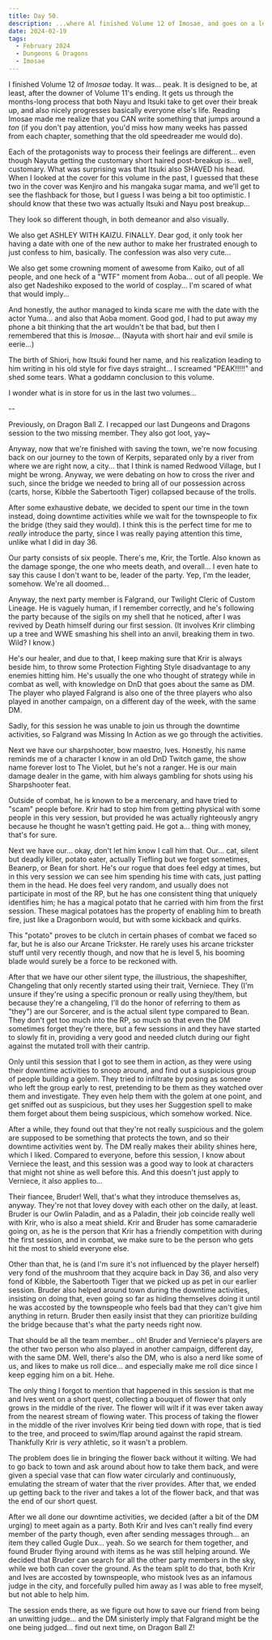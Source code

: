 ```yaml
---
title: Day 50.
description: ...where Al finished Volume 12 of Imosae, and goes on a length about each member of his party in Dungeons and Dragons campaign.
date: 2024-02-19
tags: 
  - February 2024
  - Dungeons & Dragons
  - Imosae
---
```


I finished Volume 12 of *Imosae* today. It was... peak. It is designed to be, at least, after the downer of Volume 11's ending. It gets us through the months-long process that both Nayu and Itsuki take to get over their break up, and also nicely progresses basically everyone else's life. Reading Imosae made me realize that you CAN write something that jumps around a *ton* (if you don't pay attention, you'd miss how many weeks has passed from each chapter, something that the old speedreader me would do).

Each of the protagonists way to process their feelings are different... even though Nayuta getting the customary short haired post-breakup is... well, customary. What was surprising was that Itsuki also SHAVED his head. When I looked at the cover for this volume in the past, I guessed that these two in the cover was Kenjiro and his mangaka sugar mama, and we'll get to see the flashback for those, but I guess I was being a bit too optimistic. I should know that these two was actually Itsuki and Nayu post breakup...

They look so different though, in both demeanor and also visually.

We also get ASHLEY WITH KAIZU. FINALLY. Dear god, it only took her having a date with one of the new author to make her frustrated enough to just confess to him, basically. The confession was also very cute...

We also get some crowning moment of awesome from Kaiko, out of all people, and one heck of a "WTF" moment from Aoba... out of all people. We also get Nadeshiko exposed to the world of cosplay... I'm scared of what that would imply...

And honestly, the author managed to kinda scare me with the date with the actor Yuma... and also that Aoba moment. Good god, I had to put away my phone a bit thinking that the art wouldn't be that bad, but then I remembered that this is *Imosae*... (Nayuta with short hair and evil smile is eerie...)

The birth of Shiori, how Itsuki found her name, and his realization leading to him writing in his old style for five days straight... I screamed "PEAK!!!!!" and shed some tears. What a goddamn conclusion to this volume.

I wonder what is in store for us in the last two volumes...

--

Previously, on Dragon Ball Z. I recapped our last Dungeons and Dragons session to the two missing member. They also got loot, yay~

Anyway, now that we're finished with saving the town, we're now focusing back on our journey to the town of Kerpits, separated only by a river from where we are right now, a city... that I think is named Redwood Village, but I might be wrong. Anyway, we were debating on how to cross the river and such, since the bridge we needed to bring all of our possession across (carts, horse, Kibble the Sabertooth Tiger) collapsed because of the trolls.

After some exhaustive debate, we decided to spent our time in the town instead, doing downtime activities while we wait for the townspeople to fix the bridge (they said they would). I think this is the perfect time for me to *really* introduce the party, since I was really paying attention this time, unlike what I did in day 36.

Our party consists of six people. There's me, Krir, the Tortle. Also known as the damage sponge, the one who meets death, and overall... I even hate to say this cause I don't want to be, leader of the party. Yep, I'm the leader, somehow. We're all doomed...

Anyway, the next party member is Falgrand, our Twilight Cleric of Custom Lineage. He is vaguely human, if I remember correctly, and he's following the party because of the sigils on my shell that he noticed, after I was revived by Death himself during our first session. (It involves Krir climbing up a tree and WWE smashing his shell into an anvil, breaking them in two. Wild? I know.) 

He's our healer, and due to that, I keep making sure that Krir is always beside him, to throw some Protection Fighting Style disadvantage to any enemies hitting him. He's usually the one who thought of strategy while in combat as well, with knowledge on DnD that goes about the same as DM. The player who played Falgrand is also one of the three players who also played in another campaign, on a different day of the week, with the same DM.

Sadly, for this session he was unable to join us through the downtime activities, so Falgrand was Missing In Action as we go through the activities.

Next we have our sharpshooter, bow maestro, Ives. Honestly, his name reminds me of a character I know in an old DnD Twitch game, the show name forever lost to The Violet, but he's not a ranger. He is our main damage dealer in the game, with him always gambling for shots using his Sharpshooter feat. 

Outside of combat, he is known to be a mercenary, and have tried to "scam" people before. Krir had to stop him from getting physical with some people in this very session, but provided he was actually righteously angry because he thought he wasn't getting paid. He got a... thing with money, that's for sure.

Next we have our... okay, don't let him know I call him that. Our... cat, silent but deadly killer, potato eater, actually Tiefling but we forget sometimes, Beanerp, or Bean for short. He's our rogue that does feel edgy at times, but in this very session we can see him spending his time with cats, just patting them in the head. He does feel very random, and usually does not participate in most of the RP, but he has one consistent thing that uniquely identifies him; he has a magical potato that he carried with him from the first session. These magical potatoes has the property of enabling him to breath fire, just like a Dragonborn would, but with some kickback and quirks.

This "potato" proves to be clutch in certain phases of combat we faced so far, but he is also our Arcane Trickster. He rarely uses his arcane trickster stuff until very recently though, and now that he is level 5, his booming blade would surely be a force to be reckoned with.

After that we have our other silent type, the illustrious, the shapeshifter, Changeling that only recently started using their trait, Verniece. They (I'm unsure if they're using a specific pronoun or really using they/them, but because they're a changeling, I'll do the honor of referring to them as "they") are our Sorcerer, and is the actual silent type compared to Bean. They don't get too much into the RP, so much so that even the DM sometimes forget they're there, but a few sessions in and they have started to slowly fit in, providing a very good and needed clutch during our fight against the mutated troll with their cantrip.

Only until this session that I got to see them in action, as they were using their downtime activities to snoop around, and find out a suspicious group of people building a golem. They tried to infiltrate by posing as someone who left the group early to rest, pretending to be them as they watched over them and investigate. They even help them with the golem at one point, and get sniffed out as suspicious, but they uses her Suggestion spell to make them forget about them being suspicious, which somehow worked. Nice.

After a while, they found out that they're not really suspicious and the golem are supposed to be something that protects the town, and so their downtime activities went by. The DM really makes their ability shines here, which I liked. Compared to everyone, before this session, I know about Verniece the least, and this session was a good way to look at characters that might not shine as well before this. And this doesn't just apply to Verniece, it also applies to...

Their fiancee, Bruder! Well, that's what they introduce themselves as, anyway. They're not that lovey dovey with each other on the daily, at least. Bruder is our Owlin Paladin, and as a Paladin, their job coincide really well with Krir, who is also a meat shield. Krir and Bruder has some camaraderie going on, as he is the person that Krir has a friendly competition with during the first session, and in combat, we make sure to be the person who gets hit the most to shield everyone else. 

Other than that, he is (and I'm sure it's not influenced by the player herself) very fond of the mushroom that they acquire back in Day 36, and also very fond of Kibble, the Sabertooth Tiger that we picked up as pet in our earlier session. Bruder also helped around town during the downtime activities, insisting on doing that, even going so far as hiding themselves doing it until he was accosted by the townspeople who feels bad that they can't give him anything in return. Bruder then easily insist that they can prioritize building the bridge because that's what the party needs right now.

That should be all the team member... oh! Bruder and Verniece's players are the other two person who also played in another campaign, different day, with the same DM. Well, there's also the DM, who is also a nerd like some of us, and likes to make us roll dice... and especially make me roll dice since I keep egging him on a bit. Hehe.

The only thing I forgot to mention that happened in this session is that me and Ives went on a short quest, collecting a bouquet of flower that only grows in the middle of the river. The flower will wilt if it was ever taken away from the nearest stream of flowing water. This process of taking the flower in the middle of the river involves Krir being tied down with rope, that is tied to the tree, and proceed to swim/flap around against the rapid stream. Thankfully Krir is *very* athletic, so it wasn't a problem.

The problem does lie in bringing the flower back without it wilting. We had to go back to town and ask around about how to take them back, and were given a special vase that can flow water circularly and continuously, emulating the stream of water that the river provides. After that, we ended up getting back to the river and takes a lot of the flower back, and that was the end of our short quest.

After we all done our downtime activities, we decided (after a bit of the DM urging) to meet again as a party. Both Krir and Ives can't really find every member of the party though, even after sending messages through... an item they called Gugle Dux... yeah. So we search for them together, and found Bruder flying around with items as he was still helping around. We decided that Bruder can search for all the other party members in the sky, while we both can cover the ground. As the team split to do that, both Krir and Ives are accosted by townspeople, who mistook Ives as an infamous judge in the city, and forcefully pulled him away as I was able to free myself, but not able to help him.

The session ends there, as we figure out how to save our friend from being an unwitting judge... and the DM sinisterly imply that Falgrand might be the one being judged... find out next time, on Dragon Ball Z!

